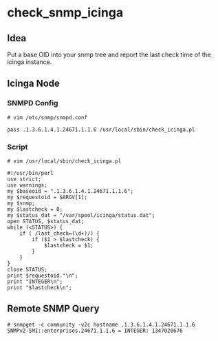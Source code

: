 # check_snmp_icinga

## Idea
Put a base OID into your snmp tree and report the last check time of the icinga instance.

## Icinga Node

### SNMPD Config

```
# vim /etc/snmp/snmpd.conf

pass .1.3.6.1.4.1.24671.1.1.6 /usr/local/sbin/check_icinga.pl
```

### Script

```
# vim /usr/local/sbin/check_icinga.pl

#!/usr/bin/perl
use strict;
use warnings;
my $baseoid = ".1.3.6.1.4.1.24671.1.1.6";
my $requestoid = $ARGV[1];
my $snmp;
my $lastcheck = 0;
my $status_dat = "/var/spool/icinga/status.dat";
open STATUS, $status_dat;
while (<STATUS>) {
    if ( /last_check=(\d+)/) {
        if ($1 > $lastcheck) {
            $lastcheck = $1;
        }
    }
}
close STATUS;
print $requestoid."\n";
print "INTEGER\n";
print "$lastcheck\n";
```

## Remote SNMP Query

```
# snmpget -c community -v2c hostname .1.3.6.1.4.1.24671.1.1.6
SNMPv2-SMI::enterprises.24671.1.1.6 = INTEGER: 1347020676
```
